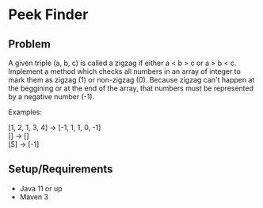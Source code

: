 # Peek Finder
## Problem
A given triple (a, b, c) is called a zigzag if either a < b > c or a > b < c.
Implement a method which checks all numbers in an array of integer to mark them as zigzag (1) or non-zigzag (0). Because
zigzag can't happen at the beggining  or at the end of the array, that numbers must be represented by a negative number (-1).

Examples: <br>

[1, 2, 1, 3, 4] ->  [-1, 1, 1, 0, -1] <br>
[] ->  [] <br>
[5] ->  [-1] <br>

## Setup/Requirements
* Java 11 or up
* Maven 3

